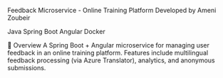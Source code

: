 Feedback Microservice - Online Training Platform
Developed by Ameni Zoubeir

Java
Spring Boot
Angular
Docker

📌 Overview
A Spring Boot + Angular microservice for managing user feedback in an online training platform. Features include multilingual feedback processing (via Azure Translator), analytics, and anonymous submissions.